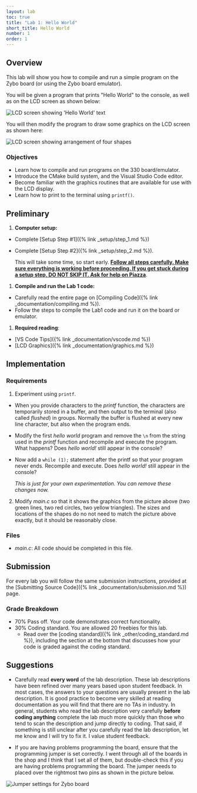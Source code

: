 ```yaml
---
layout: lab
toc: true
title: "Lab 1: Hello World"
short_title: Hello World
number: 1
order: 1
---
```


## Overview
This lab will show you how to compile and run a simple program on the Zybo board (or using the Zybo board emulator). 

You will be given a program that prints "Hello World" to the console, as well as on the LCD screen as shown below:

<img src="{% link media/lab1/helloworld.jpg %}" alt="LCD screen showing 'Hello World' text">


You will then modify the program to draw some graphics on the LCD screen as shown here:

<img src="{% link media/lab1/shapes.jpg %}" alt="LCD screen showing arrangement of four shapes">


### Objectives
  - Learn how to compile and run programs on the 330 board/emulator.
  - Introduce the CMake build system, and the Visual Studio Code editor.
  - Become familiar with the graphics routines that are available for use with the LCD display.
  - Learn how to print to the terminal using `printf()`.

## Preliminary
1. **Computer setup:**
  * Complete [Setup Step #1]({% link _setup/step_1.md %})
  * Complete [Setup Step #2]({% link _setup/step_2.md %}).  

    This will take some time, so start early. <ins>**Follow all steps carefully.  Make sure everything is working before proceeding.  If you get stuck during a setup step, DO NOT SKIP IT.  Ask for help on Piazza**</ins>.

1. **Compile and run the Lab 1 code:**
  * Carefully read the entire page on [Compiling Code]({% link _documentation/compiling.md %}).  
  * Follow the steps to compile the Lab1 code and run it on the board or emulator.

1. **Required reading**:
  * [VS Code Tips]({% link _documentation/vscode.md %})
  * [LCD Graphics]({% link _documentation/graphics.md %})

## Implementation

### Requirements 
1. Experiment using `printf`.
  * When you provide characters to the *printf* function,  the characters are temporarily stored in a buffer, and then output to the terminal (also called *flushed*) in groups.  Normally the buffer is flushed at every new line character, but also when the program ends.
  * Modify the first *hello world* program and remove the `\n` from the string used in the *printf* function and recompile and execute the program. What happens? Does *hello world!* still appear in the console?
  * Now add a `while (1);` statement after the printf so that your program never ends.  Recompile and execute.  Does *hello world!* still appear in the console?

    *This is just for your own experimentation.  You can remove these changes now.*

2. Modify *main.c* so that it shows the graphics from the picture above (two green lines, two red circles, two yellow triangles).  The sizes and locations of the shapes do no not need to match the picture above exactly, but it should be reasonably close.  

### Files
  * *main.c*: All code should be completed in this file.



##  Submission
For every lab you will follow the same submission instructions, provided at the [Submitting Source Code]({% link _documentation/submission.md %}) page.

### Grade Breakdown
  * 70% Pass off. Your code demonstrates correct functionality.
  * 30% Coding standard. You are allowed 20 freebies for this lab.
    * Read over the [coding standard]({% link _other/coding_standard.md %}), including the section at the bottom that discusses how your code is graded against the coding standard.

<!--  * Pass-off (ie, correct functionality): 100%
  * Coding standard: 0%
    * You will still receive a coding standard grade out of 30 points, so that you can get feedback on your adherence to the coding standard; however, it won't affect your grade.-->


<!-- ## Resources -->

  <!-- - [ZYBO Board Documentation]({% link media/lab1/zybo_rm_b_v6.pdf %}) The ZYBO board is commercially available from digilentinc.com. -->
  
## Suggestions
 - Carefully read **every word** of the lab description. These lab descriptions have been refined over many years based upon student feedback. In most cases, the answers to your questions are usually present in the lab description. It is good practice to become very skilled at reading documentation as you will find that there are no TAs in industry. In general, students who read the lab description very carefully **before coding anything** complete the lab much more quickly than those who tend to scan the description and jump directly to coding. That said, if something is still unclear after you carefully read the lab description, let me know and I will try to fix it. I value student feedback.
<!-- ## Suggestions -->
 
  <!-- - I strongly advise against a "trial and error" approach when writing the code to draw the lines, circles and triangles. It takes up to a minute each time you build your code and download to the board and this adds up quickly, time-wise. A better approach is to draw a picture of the display and to determine the actual coordinates before writing any code. -->
  <!-- - The sizes of the triangles and circles don't need to match my picture exactly, but they should be reasonably close. -->
  - If you are having problems programming the board, ensure that the programming jumper is set correctly. I went through all of the boards in the shop and I think that I set all of them, but double-check this if you are having problems programming the board. The jumper needs to placed over the rightmost two pins as shown in the picture below.

<img src="{% link media/lab1/jumper_setting.jpg %}" alt="Jumper settings for Zybo board">

